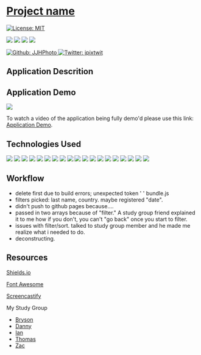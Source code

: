 # [Project name](...)

[![License: MIT](https://img.shields.io/badge/License-MIT-yellow.svg)](https://opensource.org/licenses/MIT)

<p>
    <img src="https://img.shields.io/github/repo-size/JJHPhoto/..." />
    <img src="https://img.shields.io/github/languages/top/JJHPhoto/..."  />
    <img src="https://img.shields.io/github/issues/JJHPhoto/..." />
    <img src="https://img.shields.io/github/last-commit/JJHPhoto/..." >
</p>
<p>
    <a href="https://github.com/JJHPhoto">
        <img alt="Github: JJHPhoto" src="https://img.shields.io/github/followers/JJHPhoto ?style=social" target="_blank" />
    </a>
    <a href="https://twitter.com/jpixtwit">
        <img alt="Twitter: jpixtwit" src="https://img.shields.io/twitter/follow/jpixtwit.svg?style=social" target="_blank" />
    </a>
</p>

## Application Descrition

## Application Demo

![](...)

To watch a video of the application being fully demo'd please use this link: [Application Demo](...).

## Technologies Used

<p>
  <img src="https://img.shields.io/badge/Boostrap-informational" />
  <img src="https://img.shields.io/badge/-handlebars-yellowgreen" />
  <img src="https://img.shields.io/badge/-heroku-red" />
  <img src="https://img.shields.io/badge/Passport-9cf" />
  <img src="https://img.shields.io/badge/Javascript-yellow" />
  <img src="https://img.shields.io/badge/HTML-orange" />
  <img src="https://img.shields.io/badge/-css-success" />
  <img src="https://img.shields.io/badge/-json-orange" />
  <img src="https://img.shields.io/badge/-mysql-lightgrey" />
  <img src="https://img.shields.io/badge/-Sequelize-success" />
  <img src="https://img.shields.io/badge/-express-9cf" />
  <img src="https://img.shields.io/badge/-mongo-orange" />
  <img src="https://img.shields.io/badge/-node.js-green" />
  <img src="https://img.shields.io/badge/-inquirer-red" >
  <img src="https://img.shields.io/badge/-bcryptjs-green" />
  <img src="https://img.shields.io/badge/jQuery-blue"  />
  <img src="https://img.shields.io/badge/lint-informational" />
  <img src="https://img.shields.io/badge/-morgan-9fc" />
  <img src="https://img.shields.io/badge/-compression-red" />

</p>

## Workflow

- delete first due to build errors; unexpected token ' ' bundle.js
- filters picked: last name, country. maybe registered "date".
- didn't push to github pages because....
- passed in two arrays because of "filter." A study group friend explained it to me how if you don't, you can't "go back" once you start to filter.
- issues with filter/sort. talked to study group member and he made me realize what i needed to do.
- deconstructing.

## Resources

[Shields.io](https://shields.io/)

[Font Awesome](https://fontawesome.com/)

[Screencastify](https://www.screencastify.com/)

My Study Group

- [Bryson](https://github.com/Bryson-Palmer)
- [Danny](https://github.com/DanZosh)
- [Ian](https://github.com/Ianaac27)
- [Thomas](https://github.com/Tskading)
- [Zac](https://github.com/themancalledzac)
